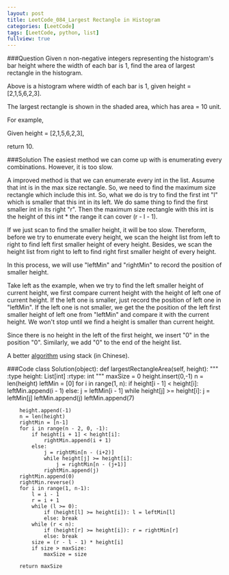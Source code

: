 ```yaml
---
layout: post
title: LeetCode_084_Largest Rectangle in Histogram 
categories: [LeetCode]
tags: [LeetCode, python, list]
fullview: true
---
```

###Question
Given n non-negative integers representing the histogram's bar height where the width of each bar is 1, find the area of largest rectangle in the histogram.


Above is a histogram where width of each bar is 1, given height = [2,1,5,6,2,3].


The largest rectangle is shown in the shaded area, which has area = 10 unit.

For example,

Given height = [2,1,5,6,2,3],

return 10.

###Solution
The easiest method we can come up with is enumerating every combinations. However, it is too slow.

A improved method is that we can enumerate every int in the list. Assume that int is in the max size rectangle. So, we need to find the maximum size rectangle which include this int. So, what we do is try to find the first int "l" which is smaller that this int in its left. We do same thing to find the first smaller int in its right "r". Then the maximum size rectangle with this int is the height of this int * the range it can cover (r - l - 1).

If we just scan to find the smaller height, it will be too slow. Thereform, before we try to enumerate every height, we scan the height list from left to right to find left first smaller height of every height. Besides, we scan the height list from right to left to find right first smaller height of every height. 

In this process, we will use "leftMin" and "rightMin" to record the position of smaller height.

Take left as the example, when we try to find the left smaller height of current height, we first compare current height with the height of left one of current height. If the left one is smaller, just record the position of left one in "leftMin". If the left one is not smaller, we get the the position of the left first smaller height of left one from "leftMin" and compare it with the current height. We won't stop until we find a height is smaller than current height.

Since there is no height in the left of the first height, we insert "0" in the position "0". Similarly, we add "0" to the end of the height list.

A better [algorithm](http://www.2cto.com/kf/201502/375392.html) using stack (in Chinese).

###Code
	class Solution(object):
    def largestRectangleArea(self, height):
        """
        :type height: List[int]
        :rtype: int
        """
        maxSize = 0
        height.insert(0,-1)
        n = len(height)
        leftMin = [0]
        for i in range(1, n):
            if height[i - 1] < height[i]:
                leftMin.append(i - 1)
            else:
                j = leftMin[i - 1]
                while height[j] >= height[i]:
                    j = leftMin[j]
                leftMin.append(j)
        leftMin.append(7)

        height.append(-1)
        n = len(height)
        rightMin = [n-1]
        for i in range(n - 2, 0, -1):
            if height[i + 1] < height[i]:
                rightMin.append(i + 1)
            else:
                j = rightMin[n - (i+2)]
                while height[j] >= height[i]:
                    j = rightMin[n - (j+1)]
                rightMin.append(j)    
        rightMin.append(0)          
        rightMin.reverse()
        for i in range(1, n-1):
            l = i - 1
            r = i + 1
            while (l >= 0):
                if (height[l] >= height[i]): l = leftMin[l]
            	else: break
            while (r < n):
                if (height[r] >= height[i]): r = rightMin[r]
            	else: break
            size = (r - l - 1) * height[i]
            if size > maxSize:
                maxSize = size

        return maxSize